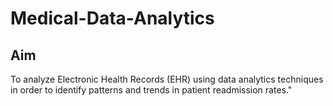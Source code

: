 # Medical-Data-Analytics
## Aim
To analyze Electronic Health Records (EHR) using data analytics  techniques in order to identify patterns and trends in patient readmission  rates."
